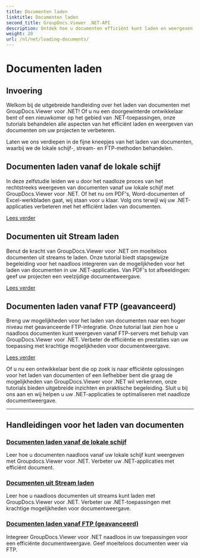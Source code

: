 ```yaml
---
title: Documenten laden
linktitle: Documenten laden
second_title: GroupDocs.Viewer .NET-API
description: Ontdek hoe u documenten efficiënt kunt laden en weergeven met GroupDocs.Viewer .NET. Ontdek lokale schijf-, stream- en FTP-laadtutorials voor verbeterde .NET-apps.
weight: 20
url: /nl/net/loading-documents/
---
```


# Documenten laden

## Invoering

Welkom bij de uitgebreide handleiding over het laden van documenten met GroupDocs.Viewer voor .NET! Of u nu een doorgewinterde ontwikkelaar bent of een nieuwkomer op het gebied van .NET-toepassingen, onze tutorials behandelen alle aspecten van het efficiënt laden en weergeven van documenten om uw projecten te verbeteren.

Laten we ons verdiepen in de fijne kneepjes van het laden van documenten, waarbij we de lokale schijf-, stream- en FTP-methoden behandelen.

## Documenten laden vanaf de lokale schijf

In deze zelfstudie leiden we u door het naadloze proces van het rechtstreeks weergeven van documenten vanaf uw lokale schijf met GroupDocs.Viewer voor .NET. Of het nu om PDF's, Word-documenten of Excel-werkbladen gaat, wij staan voor u klaar. Volg ons terwijl wij uw .NET-applicaties verbeteren met het efficiënt laden van documenten.

[Lees verder](./loading-document-local-disk/)

## Documenten uit Stream laden

Benut de kracht van GroupDocs.Viewer voor .NET om moeiteloos documenten uit streams te laden. Onze tutorial biedt stapsgewijze begeleiding voor het naadloos integreren van de mogelijkheden voor het laden van documenten in uw .NET-applicaties. Van PDF's tot afbeeldingen: geef uw projecten een veelzijdige documentweergave.

[Lees verder](./loading-document-stream/)

## Documenten laden vanaf FTP (geavanceerd)

Breng uw mogelijkheden voor het laden van documenten naar een hoger niveau met geavanceerde FTP-integratie. Onze tutorial laat zien hoe u naadloos documenten kunt weergeven vanaf FTP-servers met behulp van GroupDocs.Viewer voor .NET. Verbeter de efficiëntie en prestaties van uw toepassing met krachtige mogelijkheden voor documentweergave.

[Lees verder](./loading-document-ftp/)

Of u nu een ontwikkelaar bent die op zoek is naar efficiënte oplossingen voor het laden van documenten of een liefhebber bent die graag de mogelijkheden van GroupDocs.Viewer voor .NET wil verkennen, onze tutorials bieden uitgebreide inzichten en praktische begeleiding. Sluit u bij ons aan en wij helpen u uw .NET-applicaties te optimaliseren met naadloze documentweergave.

---
## Handleidingen voor het laden van documenten
### [Documenten laden vanaf de lokale schijf](./loading-document-local-disk/)
Leer hoe u documenten naadloos vanaf uw lokale schijf kunt weergeven met Groupdocs.Viewer voor .NET. Verbeter uw .NET-applicaties met efficiënt document.
### [Documenten uit Stream laden](./loading-document-stream/)
Leer hoe u naadloos documenten uit streams kunt laden met GroupDocs.Viewer voor .NET. Verbeter uw .NET-toepassingen met krachtige mogelijkheden voor documentweergave.
### [Documenten laden vanaf FTP (geavanceerd)](./loading-document-ftp/)
Integreer GroupDocs.Viewer voor .NET naadloos in uw toepassingen voor een efficiënte documentweergave. Geef moeiteloos documenten weer via FTP.